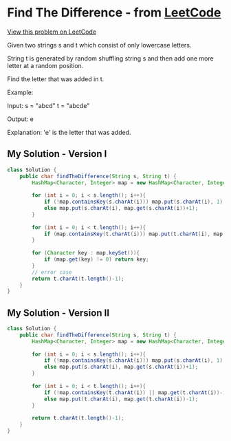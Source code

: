 # Find The Difference - from [LeetCode](https://leetcode.com)
[View this problem on LeetCode](https://leetcode.com/problems/find-the-difference/)

 Given two strings s and t which consist of only lowercase letters.

String t is generated by random shuffling string s and then add one more letter at a random position.

Find the letter that was added in t.

Example:

Input:
s = "abcd"
t = "abcde"

Output:
e

Explanation:
'e' is the letter that was added.

## My Solution - Version I
```java
class Solution {
    public char findTheDifference(String s, String t) {
        HashMap<Character, Integer> map = new HashMap<Character, Integer>();
        
        for (int i = 0; i < s.length(); i++){
            if (!map.containsKey(s.charAt(i))) map.put(s.charAt(i), 1);
            else map.put(s.charAt(i), map.get(s.charAt(i))+1);
        }
        
        for (int i = 0; i < t.length(); i++){
            if (map.containsKey(t.charAt(i))) map.put(t.charAt(i), map.get(t.charAt(i))-1);
        }
        
        for (Character key : map.keySet()){
            if (map.get(key) != 0) return key;
        }
        // error case
        return t.charAt(t.length()-1);
    }
}
```
## My Solution - Version II
```java
class Solution {
    public char findTheDifference(String s, String t) {
        HashMap<Character, Integer> map = new HashMap<Character, Integer>();
        
        for (int i = 0; i < s.length(); i++){
            if (!map.containsKey(s.charAt(i))) map.put(s.charAt(i), 1);
            else map.put(s.charAt(i), map.get(s.charAt(i))+1);
        }
        
        for (int i = 0; i < t.length(); i++){
            if (!map.containsKey(t.charAt(i)) || map.get(t.charAt(i))-1 < 0) return t.charAt(i);
            else map.put(t.charAt(i), map.get(t.charAt(i))-1);
        }
        
        return t.charAt(t.length()-1);
    }
}
```
